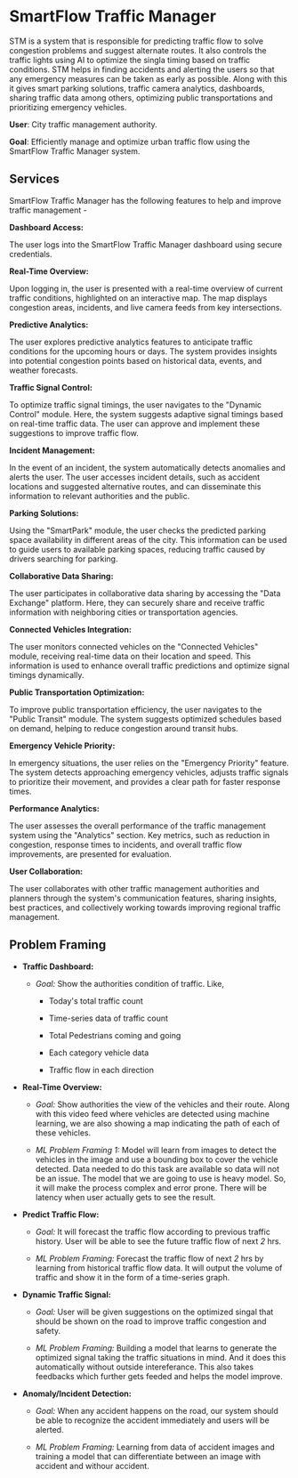 # SmartFlow Traffic Manager

STM is a system that is responsible for predicting traffic flow to solve congestion problems and suggest alternate routes. It also controls the traffic lights using AI to optimize the singla timing based on traffic conditions. STM helps in finding accidents and alerting the users so that any emergency measures can be taken as early as possible. Along with this it gives smart parking solutions, traffic camera analytics, dashboards, sharing traffic data among others, optimizing public transportations and prioritizing emergency vehicles.

**User**: City traffic management authority.

**Goal**: Efficiently manage and optimize urban traffic flow using the SmartFlow Traffic Manager system.

## Services

SmartFlow Traffic Manager has the following features to help and improve traffic management -

**Dashboard Access:**

The user logs into the SmartFlow Traffic Manager dashboard using secure credentials.

**Real-Time Overview:**

Upon logging in, the user is presented with a real-time overview of current traffic conditions, highlighted on an interactive map. The map displays congestion areas, incidents, and live camera feeds from key intersections.

**Predictive Analytics:**

The user explores predictive analytics features to anticipate traffic conditions for the upcoming hours or days. The system provides insights into potential congestion points based on historical data, events, and weather forecasts.

**Traffic Signal Control:**

To optimize traffic signal timings, the user navigates to the "Dynamic Control" module. Here, the system suggests adaptive signal timings based on real-time traffic data. The user can approve and implement these suggestions to improve traffic flow.

**Incident Management:**

In the event of an incident, the system automatically detects anomalies and alerts the user. The user accesses incident details, such as accident locations and suggested alternative routes, and can disseminate this information to relevant authorities and the public.

**Parking Solutions:**

Using the "SmartPark" module, the user checks the predicted parking space availability in different areas of the city. This information can be used to guide users to available parking spaces, reducing traffic caused by drivers searching for parking.

**Collaborative Data Sharing:**

The user participates in collaborative data sharing by accessing the "Data Exchange" platform. Here, they can securely share and receive traffic information with neighboring cities or transportation agencies.

**Connected Vehicles Integration:**

The user monitors connected vehicles on the "Connected Vehicles" module, receiving real-time data on their location and speed. This information is used to enhance overall traffic predictions and optimize signal timings dynamically.

**Public Transportation Optimization:**

To improve public transportation efficiency, the user navigates to the "Public Transit" module. The system suggests optimized schedules based on demand, helping to reduce congestion around transit hubs.

**Emergency Vehicle Priority:**

In emergency situations, the user relies on the "Emergency Priority" feature. The system detects approaching emergency vehicles, adjusts traffic signals to prioritize their movement, and provides a clear path for faster response times.

**Performance Analytics:**

The user assesses the overall performance of the traffic management system using the "Analytics" section. Key metrics, such as reduction in congestion, response times to incidents, and overall traffic flow improvements, are presented for evaluation.

**User Collaboration:**

The user collaborates with other traffic management authorities and planners through the system's communication features, sharing insights, best practices, and collectively working towards improving regional traffic management.

## Problem Framing

- **Traffic Dashboard:**
  
  - *Goal:* Show the authorities condition of traffic. Like, 
    
    - Today's total traffic count
    
    - Time-series data of traffic count
    
    - Total Pedestrians coming and going
    
    - Each category vehicle data
    
    - Traffic flow in each direction

- **Real-Time Overview:**
  
  - *Goal:* Show authorities the view of the vehicles and their route. Along with this video feed where vehicles are detected using machine learning, we are also showing a map indicating the path of each of these vehicles.
  
  - *ML Problem Framing 1:* Model will learn from images to detect the vehicles in the image and use a bounding box to cover the vehicle detected. Data needed to do this task are available so data will not be an issue. The model that we are going to use is heavy model. So, it will make the process complex and error prone. There will be latency when user actually gets to see the result.

- **Predict Traffic Flow:**
  
  - *Goal:* It will forecast the traffic flow according to previous traffic history. User will be able to see the future traffic flow of next *2* hrs.
  
  - *ML Problem Framing:* Forecast the traffic flow of next *2* hrs by learning from historical traffic flow data. It will output the volume of traffic and show it in the form of a time-series graph.

- **Dynamic Traffic Signal:**
  
  - *Goal:* User will be given suggestions on the optimized singal that should be shown on the road to improve traffic congestion and safety.
  
  - *ML Problem Framing:* Building a model that learns to generate the optimized signal taking the traffic situations in mind. And it does this automatically without outside intereferance. This also takes feedbacks which further gets feeded and helps the model improve.

- **Anomaly/Incident Detection:**
  
  - *Goal:* When any accident happens on the road, our system should be able to recognize the accident immediately and users will be alerted.
  
  - *ML Problem Framing:* Learning from data of accident images and training a model that can differentiate between an image with accident and withour accident.
